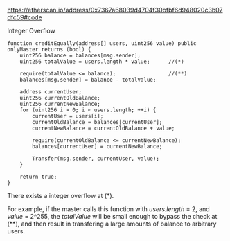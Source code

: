 https://etherscan.io/address/0x7367a68039d4704f30bfbf6d948020c3b07dfc59#code

Integer Overflow

    
    function creditEqually(address[] users, uint256 value) public onlyMaster returns (bool) {
        uint256 balance = balances[msg.sender];
        uint256 totalValue = users.length * value;      //(*)

        require(totalValue <= balance);                 //(**)
        balances[msg.sender] = balance - totalValue;

        address currentUser;
        uint256 currentOldBalance;
        uint256 currentNewBalance;
        for (uint256 i = 0; i < users.length; ++i) {
            currentUser = users[i];
            currentOldBalance = balances[currentUser];
            currentNewBalance = currentOldBalance + value;

            require(currentOldBalance <= currentNewBalance);
            balances[currentUser] = currentNewBalance;

            Transfer(msg.sender, currentUser, value);
        }

        return true;
    }

There exists a integer overflow at (\*). 

For example, if the master calls this function with *users.length* = 2, and *value* = 2^255, the *totalValue* will be small enough to bypass the check at (\*\*), and then result in transfering a large amounts of balance to arbitrary users.
